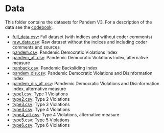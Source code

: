 # Data

This folder contains the datasets for Pandem V3. For a description of the data see the [codebook](https://github.com/vdeminstitute/pandem/tree/master/codebook).


- [full_data.csv](https://github.com/vdeminstitute/pandem/blob/master/csv_files/full_data_V3.csv): Full dataset (with indices and without coder comments)
- [raw_data.csv](https://github.com/vdeminstitute/pandem/blob/master/csv_files/full_data_V3.csv): Raw dataset without the indices and including coder comments and sources
- [pandem.csv](https://github.com/vdeminstitute/pandem/blob/master/csv_files/pandem_V3.csv): Pandemic Democratic Violations Index
- [pandem_alt.csv](https://github.com/vdeminstitute/pandem/blob/master/csv_files/pandem_V3.csv): Pandemic Democratic Violations Index, alternative measure
- [panback.csv](https://github.com/vdeminstitute/pandem/blob/master/csv_files/full_data_V3.csv): Pandemic Backsliding Index
- [pandem_dis.csv](https://github.com/vdeminstitute/pandem/blob/master/csv_files/pandem_dis_V3.csv): Pandemic Democratic Violations and Disinformation Index
- [pandem_dis_alt.csv](https://github.com/vdeminstitute/pandem/blob/master/csv_files/pandem_dis_alt_V3.csv): Pandemic Democratic Violations and Disinformation Index, alternative measure
- [type1.csv](https://github.com/vdeminstitute/pandem/blob/master/csv_files/type1.csv): Type 1 Violations
- [type2.csv](https://github.com/vdeminstitute/pandem/blob/master/csv_files/type2.csv): Type 2 Violations
- [type3.csv](https://github.com/vdeminstitute/pandem/blob/master/csv_files/type2.csv): Type 3 Violations
- [type4.csv](https://github.com/vdeminstitute/pandem/blob/master/csv_files/type2.csv): Type 4 Violations
- [type4_alt.csv](https://github.com/vdeminstitute/pandem/blob/master/csv_files/type2.csv): Type 4 Violations, alternative measure
- [type5.csv](https://github.com/vdeminstitute/pandem/blob/master/csv_files/type2.csv): Type 5 Violations
- [type6.csv](https://github.com/vdeminstitute/pandem/blob/master/csv_files/type2.csv): Type 6 Violations
